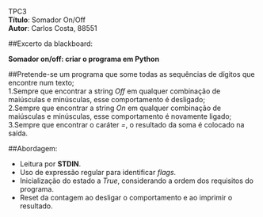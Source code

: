 TPC3 \
**Título**: Somador On/Off \
**Autor**: Carlos Costa, 88551

##Excerto da blackboard:

**Somador on/off: criar o programa em Python**

##Pretende-se um programa que some todas as sequências de dígitos que encontre num texto; \
1.Sempre que encontrar a string *Off* em qualquer combinação de maiúsculas e minúsculas, esse comportamento é desligado; \
2.Sempre que encontrar a string *On* em qualquer combinação de maiúsculas e minúsculas, esse comportamento é novamente ligado; \
3.Sempre que encontrar o caráter *=*, o resultado da soma é colocado na saída.

##Abordagem:
- Leitura por **STDIN**.
- Uso de expressão regular para identificar *flags*.
- Inicialização do estado a *True*, considerando a ordem dos requisitos do programa.
- Reset da contagem ao desligar o comportamento e ao imprimir o resultado.